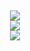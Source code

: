 <h2 align="center">
  <a href="https://github.com/Auxilor">
    <img align="center" src="https://github-readme-stats.vercel.app/api/?username=Auxilor&show_icons=true&title_color=fff&icon_color=428af5&text_color=9f9f9f&bg_color=151515">
  </a>
  <br>
  <a href="https://github.com/Auxilor">
    <img align="center" src="https://github-readme-stats.vercel.app/api/top-langs/?username=Auxilor&title_color=fff&icon_color=428af5&text_color=9f9f9f&bg_color=151515">
  </a>
  <br>
  <a href="https://github.com/Auxilor/EcoEnchants">
    <img align="center" src="https://github-readme-stats.vercel.app/api/pin?username=Auxilor&repo=EcoEnchants&title_color=fff&icon_color=428af5&text_color=9f9f9f&bg_color=151515">
  </a>
</h2>
